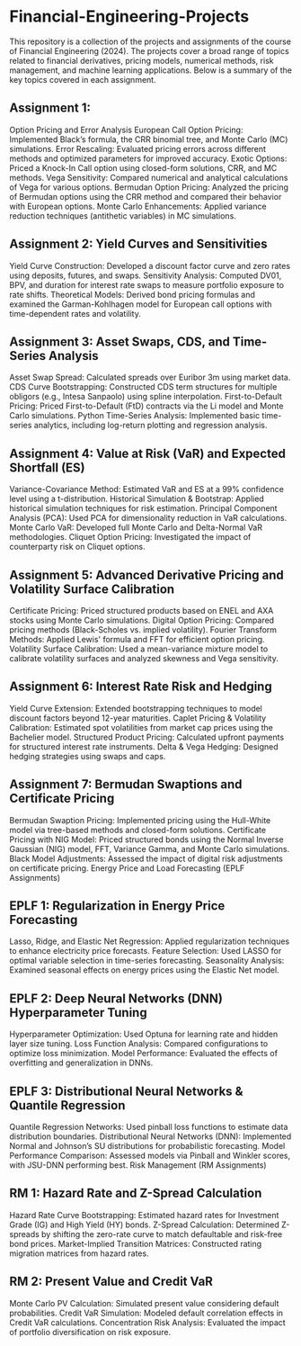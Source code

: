 # Financial-Engineering-Projects

This repository is a collection of the projects and assignments of the course of Financial Engineering (2024).
The projects cover a broad range of topics related to financial derivatives, pricing models, numerical methods, risk management, and machine learning applications. Below is a summary of the key topics covered in each assignment.

## Assignment 1: 
Option Pricing and Error Analysis
European Call Option Pricing: Implemented Black’s formula, the CRR binomial tree, and Monte Carlo (MC) simulations.
Error Rescaling: Evaluated pricing errors across different methods and optimized parameters for improved accuracy.
Exotic Options: Priced a Knock-In Call option using closed-form solutions, CRR, and MC methods.
Vega Sensitivity: Compared numerical and analytical calculations of Vega for various options.
Bermudan Option Pricing: Analyzed the pricing of Bermudan options using the CRR method and compared their behavior with European options.
Monte Carlo Enhancements: Applied variance reduction techniques (antithetic variables) in MC simulations.

## Assignment 2: Yield Curves and Sensitivities
Yield Curve Construction: Developed a discount factor curve and zero rates using deposits, futures, and swaps.
Sensitivity Analysis: Computed DV01, BPV, and duration for interest rate swaps to measure portfolio exposure to rate shifts.
Theoretical Models: Derived bond pricing formulas and examined the Garman-Kohlhagen model for European call options with time-dependent rates and volatility.

## Assignment 3: Asset Swaps, CDS, and Time-Series Analysis
Asset Swap Spread: Calculated spreads over Euribor 3m using market data.
CDS Curve Bootstrapping: Constructed CDS term structures for multiple obligors (e.g., Intesa Sanpaolo) using spline interpolation.
First-to-Default Pricing: Priced First-to-Default (FtD) contracts via the Li model and Monte Carlo simulations.
Python Time-Series Analysis: Implemented basic time-series analytics, including log-return plotting and regression analysis.

## Assignment 4: Value at Risk (VaR) and Expected Shortfall (ES)
Variance-Covariance Method: Estimated VaR and ES at a 99% confidence level using a t-distribution.
Historical Simulation & Bootstrap: Applied historical simulation techniques for risk estimation.
Principal Component Analysis (PCA): Used PCA for dimensionality reduction in VaR calculations.
Monte Carlo VaR: Developed full Monte Carlo and Delta-Normal VaR methodologies.
Cliquet Option Pricing: Investigated the impact of counterparty risk on Cliquet options.

## Assignment 5: Advanced Derivative Pricing and Volatility Surface Calibration
Certificate Pricing: Priced structured products based on ENEL and AXA stocks using Monte Carlo simulations.
Digital Option Pricing: Compared pricing methods (Black-Scholes vs. implied volatility).
Fourier Transform Methods: Applied Lewis' formula and FFT for efficient option pricing.
Volatility Surface Calibration: Used a mean-variance mixture model to calibrate volatility surfaces and analyzed skewness and Vega sensitivity.

## Assignment 6: Interest Rate Risk and Hedging
Yield Curve Extension: Extended bootstrapping techniques to model discount factors beyond 12-year maturities.
Caplet Pricing & Volatility Calibration: Estimated spot volatilities from market cap prices using the Bachelier model.
Structured Product Pricing: Calculated upfront payments for structured interest rate instruments.
Delta & Vega Hedging: Designed hedging strategies using swaps and caps.

## Assignment 7: Bermudan Swaptions and Certificate Pricing
Bermudan Swaption Pricing: Implemented pricing using the Hull-White model via tree-based methods and closed-form solutions.
Certificate Pricing with NIG Model: Priced structured bonds using the Normal Inverse Gaussian (NIG) model, FFT, Variance Gamma, and Monte Carlo simulations.
Black Model Adjustments: Assessed the impact of digital risk adjustments on certificate pricing.
Energy Price and Load Forecasting (EPLF Assignments)

## EPLF 1: Regularization in Energy Price Forecasting
Lasso, Ridge, and Elastic Net Regression: Applied regularization techniques to enhance electricity price forecasts.
Feature Selection: Used LASSO for optimal variable selection in time-series forecasting.
Seasonality Analysis: Examined seasonal effects on energy prices using the Elastic Net model.

## EPLF 2: Deep Neural Networks (DNN) Hyperparameter Tuning
Hyperparameter Optimization: Used Optuna for learning rate and hidden layer size tuning.
Loss Function Analysis: Compared configurations to optimize loss minimization.
Model Performance: Evaluated the effects of overfitting and generalization in DNNs.

## EPLF 3: Distributional Neural Networks & Quantile Regression
Quantile Regression Networks: Used pinball loss functions to estimate data distribution boundaries.
Distributional Neural Networks (DNN): Implemented Normal and Johnson’s SU distributions for probabilistic forecasting.
Model Performance Comparison: Assessed models via Pinball and Winkler scores, with JSU-DNN performing best.
Risk Management (RM Assignments)

## RM 1: Hazard Rate and Z-Spread Calculation
Hazard Rate Curve Bootstrapping: Estimated hazard rates for Investment Grade (IG) and High Yield (HY) bonds.
Z-Spread Calculation: Determined Z-spreads by shifting the zero-rate curve to match defaultable and risk-free bond prices.
Market-Implied Transition Matrices: Constructed rating migration matrices from hazard rates.

## RM 2: Present Value and Credit VaR
Monte Carlo PV Calculation: Simulated present value considering default probabilities.
Credit VaR Simulation: Modeled default correlation effects in Credit VaR calculations.
Concentration Risk Analysis: Evaluated the impact of portfolio diversification on risk exposure.
